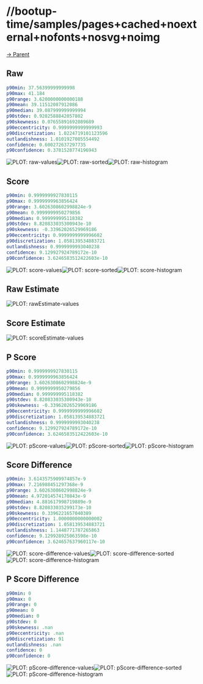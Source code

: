 
# //bootup-time/samples/pages+cached+noexternal+nofonts+nosvg+noimg

[→ Parent](../..)


## Raw


```yaml
p90min: 37.56399999999998
p90max: 41.184
p90range: 3.6200000000000188
p90mean: 39.11512087912086
p90median: 39.087999999999994
p90stdev: 0.9202588842057802
p90skewness: 0.07655891692089689
p90eccentricity: 0.9999999999999993
p90discretization: 1.0224719101123596
outlandishness: 1.0101927085554492
confidence: 0.600272637297735
p90confidence: 0.3781528774196943

```

![PLOT: raw-values](./raw/values.svg)![PLOT: raw-sorted](./raw/sorted.svg)![PLOT: raw-histogram](./raw/histogram.svg)
## Score


```yaml
p90min: 0.9999999927830115
p90max: 0.9999999963856424
p90range: 3.6026308602998824e-9
p90mean: 0.9999999950279856
p90median: 0.999999995118382
p90stdev: 8.820833035300943e-10
p90skewness: -0.33962026529969186
p90eccentricity: 0.9999999999996602
p90discretization: 1.058139534883721
outlandishness: 0.9999999993040238
confidence: 9.129927924789172e-10
p90confidence: 3.6246583512422603e-10

```

![PLOT: score-values](./score/values.svg)![PLOT: score-sorted](./score/sorted.svg)![PLOT: score-histogram](./score/histogram.svg)
## Raw Estimate

![PLOT: rawEstimate-values](./rawEstimate/values.svg)
## Score Estimate

![PLOT: scoreEstimate-values](./scoreEstimate/values.svg)
## P Score


```yaml
p90min: 0.9999999927830115
p90max: 0.9999999963856424
p90range: 3.6026308602998824e-9
p90mean: 0.9999999950279856
p90median: 0.999999995118382
p90stdev: 8.820833035300943e-10
p90skewness: -0.33962026529969186
p90eccentricity: 0.9999999999996602
p90discretization: 1.058139534883721
outlandishness: 0.9999999993040238
confidence: 9.129927924789172e-10
p90confidence: 3.6246583512422603e-10

```

![PLOT: pScore-values](./pScore/values.svg)![PLOT: pScore-sorted](./pScore/sorted.svg)![PLOT: pScore-histogram](./pScore/histogram.svg)
## Score Difference


```yaml
p90min: 3.6143575909974857e-9
p90max: 7.216988451297368e-9
p90range: 3.6026308602998824e-9
p90mean: 4.972014574170843e-9
p90median: 4.881617998719889e-9
p90stdev: 8.820833035299173e-10
p90skewness: 0.3396221657040389
p90eccentricity: 1.0000000000000002
p90discretization: 1.058139534883721
outlandishness: 1.1448771787265863
confidence: 9.129928925063598e-10
p90confidence: 3.624657637960117e-10

```

![PLOT: score-difference-values](./score-difference/values.svg)![PLOT: score-difference-sorted](./score-difference/sorted.svg)![PLOT: score-difference-histogram](./score-difference/histogram.svg)
## P Score Difference


```yaml
p90min: 0
p90max: 0
p90range: 0
p90mean: 0
p90median: 0
p90stdev: 0
p90skewness: .nan
p90eccentricity: .nan
p90discretization: 91
outlandishness: .nan
confidence: 0
p90confidence: 0

```

![PLOT: pScore-difference-values](./pScore-difference/values.svg)![PLOT: pScore-difference-sorted](./pScore-difference/sorted.svg)![PLOT: pScore-difference-histogram](./pScore-difference/histogram.svg)